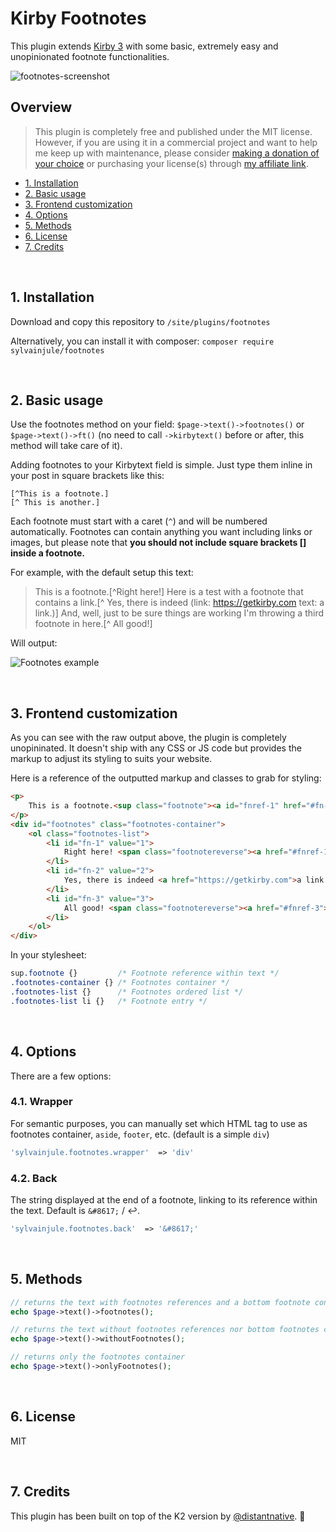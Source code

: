 # Kirby Footnotes

This plugin extends [Kirby 3](http://getkirby.com) with some basic, extremely easy and unopinionated footnote functionalities.

![footnotes-screenshot](https://user-images.githubusercontent.com/14079751/76997929-79cf0080-6954-11ea-87ce-bcb86b9d959f.jpg)

## Overview

> This plugin is completely free and published under the MIT license. However, if you are using it in a commercial project and want to help me keep up with maintenance, please consider [making a donation of your choice](https://www.paypal.me/sylvainjule) or purchasing your license(s) through [my affiliate link](https://a.paddle.com/v2/click/1129/36369?link=1170).

- [1. Installation](#1-installation)
- [2. Basic usage](#2-basic-usage)
- [3. Frontend customization](#3-frontend-customization)
- [4. Options](#4-options)
- [5. Methods](#5-methods)
- [6. License](#6-license)
- [7. Credits](#7-credits)

<br/>

## 1. Installation

Download and copy this repository to ```/site/plugins/footnotes```

Alternatively, you can install it with composer: ```composer require sylvainjule/footnotes```

<br/>

## 2. Basic usage

Use the footnotes method on your field: `$page->text()->footnotes()` or `$page->text()->ft()` (no need to call `->kirbytext()` before or after, this method will take care of it).

Adding footnotes to your Kirbytext field is simple. Just type them inline in your post in square brackets like this:

```
[^This is a footnote.]
[^ This is another.]
```

Each footnote must start with a caret (`^`) and will be numbered automatically. Footnotes can contain anything you want including links or images, but please note that **you should not include square brackets [] inside a footnote.**

For example, with the default setup this text:

> This is a footnote.[^Right here!] Here is a test with a footnote that contains a link.[^ Yes, there is indeed (link: https://getkirby.com text: a link.)] And, well, just to be sure things are working I'm throwing a third footnote in here.[^ All good!]

Will output:

![Footnotes example](https://user-images.githubusercontent.com/14079751/76996677-32e00b80-6952-11ea-8ed5-870981fd0305.jpg)

<br/>

## 3. Frontend customization

As you can see with the raw output above, the plugin is completely unopininated. It doesn't ship with any CSS or JS code but provides the markup to adjust its styling to suits your website.

Here is a reference of the outputted markup and classes to grab for styling:

```html
<p>
    This is a footnote.<sup class="footnote"><a id="fnref-1" href="#fn-1">1</a></sup> Here is a test with a footnote that contains a link.<sup class="footnote"><a id="fnref-2" href="#fn-2">2</a></sup> And, well, just to be sure things are working I'm throwing a third footnote in here.<sup class="footnote"><a id="fnref-3" href="#fn-3">3</a></sup>
</p>
<div id="footnotes" class="footnotes-container">
    <ol class="footnotes-list">
        <li id="fn-1" value="1">
            Right here! <span class="footnotereverse"><a href="#fnref-1">↩</a></span>
        </li>
        <li id="fn-2" value="2">
            Yes, there is indeed <a href="https://getkirby.com">a link.</a><span class="footnotereverse"><a href="#fnref-2">↩</a></span>
        </li>
        <li id="fn-3" value="3">
            All good! <span class="footnotereverse"><a href="#fnref-3">↩</a></span>
        </li>
    </ol>
</div>
```

In your stylesheet:

```css
sup.footnote {}         /* Footnote reference within text */
.footnotes-container {} /* Footnotes container */
.footnotes-list {}      /* Footnotes ordered list */
.footnotes-list li {}   /* Footnote entry */
```

<br/>

## 4. Options

There are a few options:

### 4.1. Wrapper

For semantic purposes, you can manually set which HTML tag to use as footnotes container, `aside`, `footer`, etc. (default is a simple `div`)

```php
'sylvainjule.footnotes.wrapper'  => 'div'
```

### 4.2. Back

The string displayed at the end of a footnote, linking to its reference within the text. Default is `&#8617;` / ↩.

```php
'sylvainjule.footnotes.back'  => '&#8617;'
```

<br/>

## 5. Methods

```php
// returns the text with footnotes references and a bottom footnote container
echo $page->text()->footnotes();

// returns the text without footnotes references nor bottom footnotes container
echo $page->text()->withoutFootnotes();

// returns only the footnotes container
echo $page->text()->onlyFootnotes();
```

<br/>

## 6. License

MIT

<br/>

## 7. Credits

This plugin has been built on top of the K2 version by [@distantnative](https://github.com/distantnative/footnotes). 🙏
